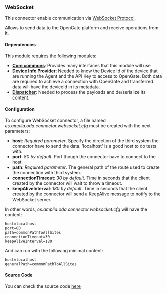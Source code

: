 ### WebSocket

This connector enable communication via [WebSocket Protocol](https://github.com/amplia-iiot/oda/tree/master/oda-connectors/websocket).

Allows to send data to the OpenGate platform and receive operations from it.

#### Dependencies

This module requires the following modules:
* __[Core commons](../../infrastructure/core.md)__: Provides many interfaces that this module will use
* __[Device Info Provider](../datastreams/deviceinfo.md)__: Needed to know the Device Id of the device that are running the Agent and the API Key to access to OpenGate. 
Both data are required to achieve a connection with OpenGate and transferred data will have the deviceId in its metadata.
* __[Dispatcher](../operationdispatcher/README.md)__: Needed to process the payloads and de/serialize its content.

#### Configuration

To configure WebSocket connector, a file named _es.amplia.oda.connector.websocket.cfg_ must be created with the next parameters:
* __host__: *Required parameter*. Specify the direction of the third system the connector have to send the data. 
'localhost' is a good host to do tests with.
* __port__: *80 by default*. Port though the connector have to connect to the host.
* __path__: *Required parameter*. The general path of the route used to create the connection with third system.
* __connectionTimeout__: *30 by default*. Time in seconds that the client created by the connector will wait to throw a timeout.
* __keepAliveInterval__: *180 by default*. Time in seconds that the client created by the connector will send a KeepAlive message to notify to the WebSocket server.

In other words, _es.amplia.oda.connector.websocket.cfg_ will have the content:
```
host=localhost
port=80
path=commonPathToAllSites
connectionTimeout=30
keepAliveInterval=180
```
And can run with the following minimal content:
```
host=localhost
generalPath=commonPathToAllSites
```

#### Source Code

You can check the source code [here](https://github.com/amplia-iiot/oda/tree/master/oda-connectors/websocket)